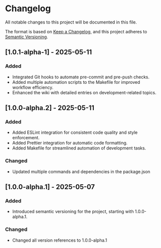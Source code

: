 # Changelog

All notable changes to this project will be documented in this file.

The format is based on [Keep a Changelog](https://keepachangelog.com/en/1.0.0/), and this project adheres to [Semantic Versioning](https://semver.org/spec/v2.0.0.html).

## [1.0.1-alpha-1] - 2025-05-11

### Added

- Integrated Git hooks to automate pre-commit and pre-push checks.
- Added multiple automation scripts to the Makefile for improved workflow efficiency.
- Enhanced the wiki with detailed entries on development-related topics.

## [1.0.0-alpha.2] - 2025-05-11

### Added

- Added ESLint integration for consistent code quality and style enforcement.
- Added Prettier integration for automatic code formatting.
- Added Makefile for streamlined automation of development tasks.

### Changed

- Updated multiple commands and dependencies in the package.json

## [1.0.0-alpha.1] - 2025-05-07

### Added

- Introduced semantic versioning for the project, starting with 1.0.0-alpha.1.

### Changed

- Changed all version references to 1.0.0-alpha.1
